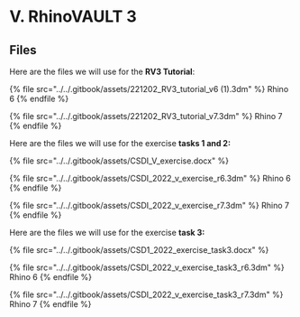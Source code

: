 # V. RhinoVAULT 3

## Files

Here are the files we will use for the **RV3 Tutorial**:

{% file src="../../.gitbook/assets/221202_RV3_tutorial_v6 (1).3dm" %}
Rhino 6
{% endfile %}

{% file src="../../.gitbook/assets/221202_RV3_tutorial_v7.3dm" %}
Rhino 7
{% endfile %}

Here are the files we will use for the exercise **tasks 1 and 2:**

{% file src="../../.gitbook/assets/CSDI_V_exercise.docx" %}

{% file src="../../.gitbook/assets/CSDI_2022_v_exercise_r6.3dm" %}
Rhino 6
{% endfile %}

{% file src="../../.gitbook/assets/CSDI_2022_v_exercise_r7.3dm" %}
Rhino 7
{% endfile %}

Here are the files we will use for the exercise **task 3:**

{% file src="../../.gitbook/assets/CSD1_2022_exercise_task3.docx" %}

{% file src="../../.gitbook/assets/CSDI_2022_v_exercise_task3_r6.3dm" %}
Rhino 6
{% endfile %}

{% file src="../../.gitbook/assets/CSDI_2022_v_exercise_task3_r7.3dm" %}
Rhino 7
{% endfile %}
